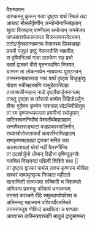वैशम्पायनः  
दारुकस्तु कुरून् गत्वा दृष्ट्वा पार्थं स्थितं तदा  
आचष्ट मौसलैर्वृष्णीन् अन्योन्येनाभिसंहृतान्  
श्रुत्वा विनष्टान् वार्ष्णेयान् सभोजान् जनमेजय  
पाण्डवाश्शोकसन्तप्ता वित्रस्तमनसोऽभवन्  
ततोऽर्जुनस्तानामन्त्र्य केशवस्य प्रियस्सखा  
प्रययौ मातुलं द्रष्टुं नेदमस्तीति चाब्रवीत्  
स वृष्णिनिलयं गत्वा दारुकेण सह प्रभो  
ददर्श द्वारकां वीरो मृतनाथामिव स्त्रियम्  
यास्स्म ता लोकनाथेन नाथवत्यः पुराऽभवन्  
तास्स्मानाथास्तदा नाथं पार्थं दृष्ट्वा विचुक्रुशुः  
षोडश स्त्रीसहस्राणि वासुदेवपरिग्रहाः  
तासामासीन्महान् नादो दृष्ट्वैवार्जुनमागतम्  
तास्तु दृष्ट्वा स कौरव्यो बाष्पेण पिहितोऽर्जुनः  
हीनाः पुत्रैश्च कृष्णेन नाशकत् सोऽभिवीक्षितुम्  
तां स्म वृष्ण्यन्धकजलां हयमीनां रथोडुपाम्  
वादित्रस्वननिर्घोषां वेश्मतीर्थमहाग्रहाम्  
रत्नशैवलसङ्घाटां वज्रप्राकारमालिनीम्  
रथ्यास्रोतोजलावर्तां चत्वरस्तिमितह्रदाम्  
रामकृष्णमहाग्राहां द्वारकां सरितं तदा  
कालपाशग्रहां घोरां नदीं वैतरणीमिव  
तां ददर्शार्जुनो धीमान् विहीनां वृष्णिपुङ्गवैः  
गतश्रियं निरानन्दां पद्मिनीं शिशिरे यथा ||  
तां दृष्ट्वा द्वारकां पार्थस् ताश्च कृष्णस्य योषितः  
सस्वरं बाष्पमुत्सृज्य निपपात महीतले  
सात्राजिती सत्यभामा रुक्मिणी च विशाम्पते  
अभिपत्य प्ररुरुदुः परिवार्य धनञ्जयम्  
ततस्तं काञ्चने पीठे समुत्थाप्योपवेश्य च  
अभिनन्द्य महात्मानं परिवार्योपतस्थिरे  
ततस्संस्तूय गोविन्दं कथयित्वा च पाण्डवः  
आश्वास्य तास्स्त्रियश्चापि मातुलं द्रष्टुमागमत्   
